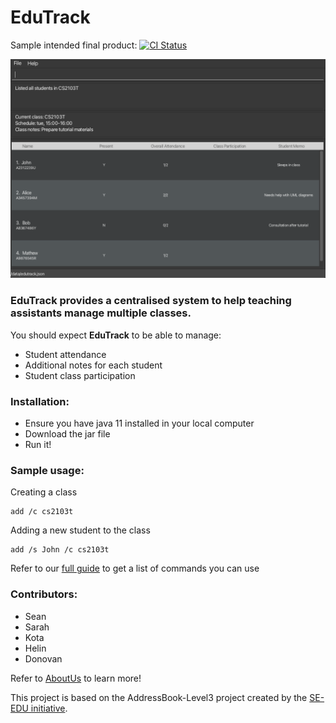 # EduTrack

Sample intended final product:
[![CI Status](https://github.com/se-edu/addressbook-level3/workflows/Java%20CI/badge.svg)](https://github.com/se-edu/addressbook-level3/actions)

![Ui](docs/images/Ui.png)

### **EduTrack** provides a **centralised system** to help teaching assistants manage multiple classes.<br>
You should expect **EduTrack** to be able to manage:
* Student attendance
* Additional notes for each student
* Student class participation

### Installation:
* Ensure you have java 11 installed in your local computer
* Download the jar file <here>
* Run it!

### Sample usage:
Creating a class
```
add /c cs2103t
```
Adding a new student to the class
```
add /s John /c cs2103t
```
Refer to our [full guide]()  to get a list of commands you can use

### Contributors:
  * Sean
  * Sarah
  * Kota
  * Helin
  * Donovan

  Refer to [AboutUs](https://github.com/AY2324S1-CS2103T-T15-3/tp/blob/master/docs/AboutUs.md) to learn more!

This project is based on the AddressBook-Level3 project created by the [SE-EDU initiative](https://se-education.org).
